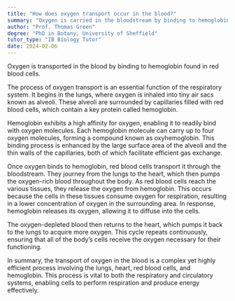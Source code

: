 ```yaml
---
title: "How does oxygen transport occur in the blood?"
summary: "Oxygen is carried in the bloodstream by binding to hemoglobin found in red blood cells."
author: "Prof. Thomas Green"
degree: "PhD in Botany, University of Sheffield"
tutor_type: "IB Biology Tutor"
date: 2024-02-06
---
```


Oxygen is transported in the blood by binding to hemoglobin found in red blood cells.

The process of oxygen transport is an essential function of the respiratory system. It begins in the lungs, where oxygen is inhaled into tiny air sacs known as alveoli. These alveoli are surrounded by capillaries filled with red blood cells, which contain a key protein called hemoglobin.

Hemoglobin exhibits a high affinity for oxygen, enabling it to readily bind with oxygen molecules. Each hemoglobin molecule can carry up to four oxygen molecules, forming a compound known as oxyhemoglobin. This binding process is enhanced by the large surface area of the alveoli and the thin walls of the capillaries, both of which facilitate efficient gas exchange.

Once oxygen binds to hemoglobin, red blood cells transport it through the bloodstream. They journey from the lungs to the heart, which then pumps the oxygen-rich blood throughout the body. As red blood cells reach the various tissues, they release the oxygen from hemoglobin. This occurs because the cells in these tissues consume oxygen for respiration, resulting in a lower concentration of oxygen in the surrounding area. In response, hemoglobin releases its oxygen, allowing it to diffuse into the cells.

The oxygen-depleted blood then returns to the heart, which pumps it back to the lungs to acquire more oxygen. This cycle repeats continuously, ensuring that all of the body’s cells receive the oxygen necessary for their functioning.

In summary, the transport of oxygen in the blood is a complex yet highly efficient process involving the lungs, heart, red blood cells, and hemoglobin. This process is vital to both the respiratory and circulatory systems, enabling cells to perform respiration and produce energy effectively.
    